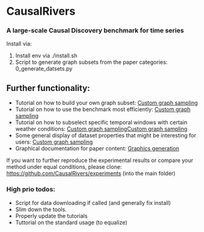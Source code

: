 
# CausalRivers
### A large-scale Causal Discovery benchmark for time series

Install via:
1. Install env via ./install.sh
2. Script to generate graph subsets from the paper categories: 0_generate_datsets.py


## Further functionality:
- Tutorial on how to build your own graph subset:  [Custom graph sampling](1_custom_graph_sampling.ipynb)
- Tutorial on how to use the benchmark most efficiently:  [Custom graph sampling](2_tutorial_benchmarking.ipynb)
- Tutorial on how to subselect specific temporal windows with certain weather conditions:    [Custom graph sampling](3_tutorial_subselect_weather_condition.ipynb)[Custom graph sampling](2_tutorial_benchmarking.ipynb)
- Some general display of dataset properties that might be interesting for users:  [Custom graph sampling](4_data_distribution.ipynb)
- Graphical documentation for paper content:  [Graphics generation ](graphics)




If you want to further reproduce the experimental results or compare your method under equal conditions, please clone: 
https://github.com/CausalRivers/experiments (into the main folder)

### High prio todos: 

- Script for data downloading if called (and generally fix install)
- Slim down the tools.
- Properly update the tutorials
- Tuttorial on the standard usage (to equalize)








